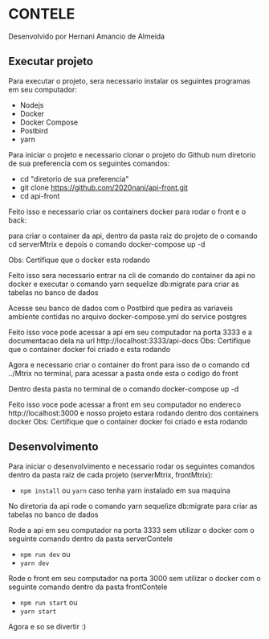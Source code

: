 # CONTELE
Desenvolvido por Hernani Amancio de Almeida

## Executar projeto

Para executar o projeto, sera necessario instalar os seguintes programas em seu computador:

 - Nodejs
 - Docker
 - Docker Compose
 - Postbird
 - yarn

Para iniciar o projeto e necessario clonar o projeto do Github num diretorio de sua preferencia com os seguintes comandos:

- cd "diretorio de sua preferencia"
- git clone https://github.com/2020nani/api-front.git
- cd api-front


Feito isso e necessario criar os containers docker para rodar o front e o back:


para criar o container da api, dentro da pasta raiz do projeto de o comando cd serverMtrix e depois o comando docker-compose up -d


Obs: Certifique que o docker esta rodando


Feito isso sera necessario entrar na cli de comando do container da api no docker e executar o comando yarn sequelize db:migrate para criar as tabelas no banco de dados


Acesse seu banco de dados com o Postbird que pedira as variaveis ambiente contidas no arquivo docker-compose.yml do service postgres


Feito isso voce pode acessar a api em seu computador na porta 3333 e a documentacao dela na url http://localhost:3333/api-docs
Obs: Certifique que o container docker foi criado e esta rodando



Agora e necessario criar o container do front para isso de o comando cd ../Mtrix no terminal, para acessar a pasta onde esta o codigo do front


Dentro desta pasta no terminal de o comando docker-compose up -d



Feito isso voce pode acessar a front em seu computador no endereco http://localhost:3000 e nosso projeto estara rodando dentro dos containers docker
Obs: Certifique que o container docker foi criado e esta rodando


## Desenvolvimento

Para iniciar o desenvolvimento e necessario rodar os seguintes comandos dentro da pasta raiz de cada projeto (serverMtrix, frontMtrix):

- `npm install` ou `yarn` caso tenha yarn instalado em sua maquina

No diretoria da api rode o comando yarn sequelize db:migrate para criar as tabelas no banco de dados

Rode a api em seu computador na porta 3333 sem utilizar o docker com o seguinte comando dentro da pasta serverContele

- `npm run dev` ou
- `yarn dev`

Rode o  front em seu computador na porta 3000 sem utilizar o docker com o seguinte comando dentro da pasta frontContele

- `npm run start` ou
- `yarn start`

Agora e so se divertir :)

